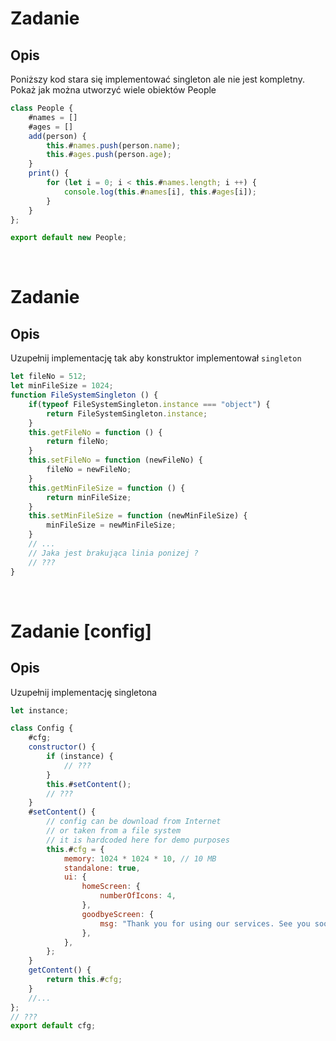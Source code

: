 # Zadanie
## Opis
Poniższy kod stara się implementować singleton ale nie jest kompletny. Pokaż jak można utworzyć wiele obiektów People

```js
class People {
    #names = []
    #ages = []
    add(person) {
        this.#names.push(person.name);
        this.#ages.push(person.age);
    }
    print() {
        for (let i = 0; i < this.#names.length; i ++) {
            console.log(this.#names[i], this.#ages[i]);
        }
    }
};

export default new People;
```

<br>

# Zadanie
## Opis
Uzupełnij implementację tak aby konstruktor implementował `singleton`

```javascript
let fileNo = 512;
let minFileSize = 1024;
function FileSystemSingleton () {
    if(typeof FileSystemSingleton.instance === "object") {
        return FileSystemSingleton.instance;
    }
    this.getFileNo = function () {
        return fileNo;
    }
    this.setFileNo = function (newFileNo) {
        fileNo = newFileNo;
    }
    this.getMinFileSize = function () {
        return minFileSize;
    }
    this.setMinFileSize = function (newMinFileSize) {
        minFileSize = newMinFileSize;
    }
    // ...
    // Jaka jest brakująca linia ponizej ?
    // ???
}

```

<br>

# Zadanie [config]
## Opis
Uzupełnij implementację singletona

```javascript
let instance;

class Config {
    #cfg;
    constructor() {
        if (instance) {
            // ???
        }
        this.#setContent();
        // ???
    }
    #setContent() {
        // config can be download from Internet
        // or taken from a file system
        // it is hardcoded here for demo purposes
        this.#cfg = {
            memory: 1024 * 1024 * 10, // 10 MB
            standalone: true,
            ui: {
                homeScreen: {
                    numberOfIcons: 4,
                },
                goodbyeScreen: {
                    msg: "Thank you for using our services. See you soon !",
                },
            },
        };
    }
    getContent() {
        return this.#cfg;
    }
    //...
};
// ???
export default cfg;
```
